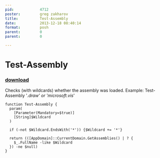 ```yaml
---
pid:            4712
poster:         greg zakharov
title:          Test-Assembly
date:           2013-12-18 08:40:14
format:         posh
parent:         0
parent:         0

---
```


# Test-Assembly

### [download](4712.ps1)

Checks (with wildcards) whether the assembly was loaded. Example: Test-Assembly '*.draw' or 'microsoft.vis*'

```posh
function Test-Assembly {
  param(
    [Parameter(Mandatory=$true)]
    [String]$Wildcard
  )
  
  if (-not $Wildcard.EndsWith('*')) {$Wildcard += '*'}
  
  return (([AppDomain]::CurrentDomain.GetAssemblies() | ? {
    $_.FullName -like $Wildcard
  }) -ne $null)
}
```
